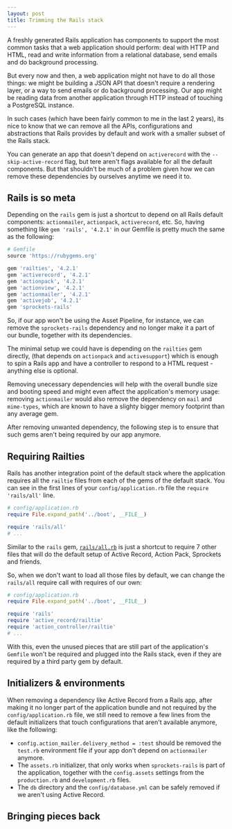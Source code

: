 ```yaml
---
layout: post
title: Trimming the Rails stack
---
```

A freshly generated Rails application has components to support the most common tasks that a web application should perform: deal with HTTP and HTML, read and write information from a relational database, send emails and do background processing.

But every now and then, a web application might not have to do all those things:
we might be building a JSON API that doesn't require a rendering layer, or a
way to send emails or do background processing. Our app might be reading data
from another application through HTTP instead of touching a PostgreSQL instance.

In such cases (which have been fairly common to me in the last 2 years), its nice
to know that we can remove all the APIs, configurations and abstractions that Rails
provides by default and work with a smaller subset of the Rails stack.

You can generate an app that doesn't depend on `activerecord` with the `--skip-active-record`
flag, but tere aren't flags available for all the default components. But that shouldn't
be much of a problem given how we can remove these dependencies by ourselves anytime
we need it to.

## Rails is so meta

Depending on the `rails` gem is just a shortcut to depend on all Rails default components: `actionmailer`, `actionpack`, `activerecord`, etc. So, having something like `gem 'rails', '4.2.1'` in our Gemfile is pretty much the same as the following:

```ruby
# Gemfile
source 'https://rubygems.org'

gem 'railties', '4.2.1'
gem 'activerecord', '4.2.1'
gem 'actionpack', '4.2.1'
gem 'actionview', '4.2.1'
gem 'actionmailer', '4.2.1'
gem 'activejob', '4.2.1'
gem 'sprockets-rails'
```

So, if our app won't be using the Asset Pipeline, for instance,
we can remove the `sprockets-rails` dependency and no longer make it a part of our
bundle, together with its dependencies.

The minimal setup we could have is depending on the `railties` gem directly, (that
depends on `actionpack` and `activesupport`) which is enough to spin a Rails app
and have a controller to respond to a HTML request - anything else is optional.

Removing unecessary dependencies will help with the overall bundle size and booting
speed and might even affect the application's memory usage: removing `actionmailer`
would also remove the dependency on `mail` and `mime-types`, which are known to have
a slighty bigger memory footprint than any average gem.

After removing unwanted dependency, the following step is to ensure that such
gems aren't being required by our app anymore.

## Requiring Railties

Rails has another integration point of the default stack where the application
requires all the `railtie` files from each of the gems of the default stack. You
can see in the first lines of your `config/application.rb` file the `require 'rails/all'`
line.

```ruby
# config/application.rb
require File.expand_path('../boot', __FILE__)

require 'rails/all'
# ...
```

Similar to the `rails` gem, [`rails/all.rb`](https://github.com/rails/rails/blob/v4.2.1/railties/lib/rails/all.rb)
is just a shortcut to require 7 other files that will do the default setup of
Active Record, Action Pack, Sprockets and friends.

So, when we don't want to load all those files by default, we can change the `rails/all`
require call with requires of our own:

```ruby
# config/application.rb
require File.expand_path('../boot', __FILE__)

require 'rails'
require 'active_record/railtie'
require 'action_controller/railtie'
# ...
```

With this, even the unused pieces that are still part of the application's `Gemfile`
won't be required and plugged into the Rails stack, even if they are required by
a third party gem by default.

## Initializers & environments

When removing a dependency like Active Record from a Rails app, after making it
no longer part of the application bundle and not required by the `config/application.rb`
file, we still need to remove a few lines from the default initializers that touch
configurations that aren't available anymore, like the following:

* `config.action_mailer.delivery_method = :test` should be removed the `test.rb` environment file
if your app don't depend on `actionmailer` anymore.
* The `assets.rb` initializer, that only works when `sprockets-rails` is part of the application,
together with the `config.assets` settings from the `production.rb` and `development.rb` files.
* The `db` directory and the `config/database.yml` can be safely removed if we aren't using
Active Record.

## Bringing pieces back
